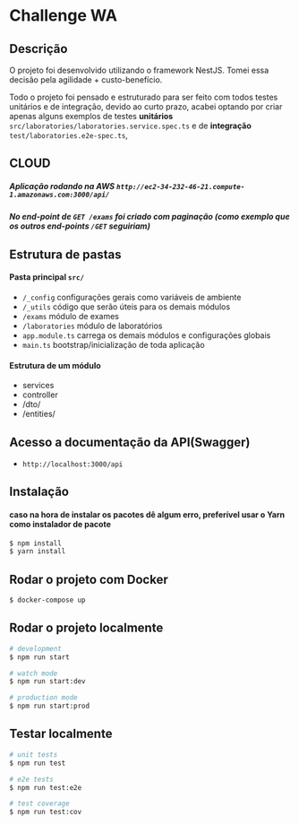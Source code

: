# Challenge WA

## Descrição

O projeto foi desenvolvido utilizando o framework NestJS. Tomei essa decisão pela agilidade + custo-benefício.

Todo o projeto foi pensado e estruturado para ser feito com todos testes unitários e de integração, devido ao curto prazo, acabei optando por criar apenas alguns exemplos de testes **unitários** ```src/laboratories/laboratories.service.spec.ts``` e de **integração** ```test/laboratories.e2e-spec.ts```,

## CLOUD
##### Aplicação rodando na AWS ```http://ec2-34-232-46-21.compute-1.amazonaws.com:3000/api/```

##### No end-point de ```GET /exams``` foi criado com paginação (como exemplo que os outros end-points ```/GET``` seguiriam)

## Estrutura de pastas

#### Pasta principal ```src/```
  - ``` /_config ```       configurações gerais como variáveis de ambiente
  - ``` /_utils ```        código que serão úteis para os demais módulos
  - ``` /exams ```         módulo de exames
  - ``` /laboratories ```  módulo de laboratórios 
  - ``` app.module.ts ```  carrega os demais módulos e configurações globais
  - ``` main.ts ```        bootstrap/inicialização de toda aplicação

#### Estrutura de um módulo
  - services
  - controller
  - /dto/
  - /entities/

## Acesso a documentação da API(Swagger)
- ``` http://localhost:3000/api ```

## Instalação
#### caso na hora de instalar os pacotes dê algum erro, preferível usar o Yarn como instalador de pacote

```bash
$ npm install
$ yarn install
```

## Rodar o projeto com Docker
```bash
$ docker-compose up
```

## Rodar o projeto localmente

```bash
# development
$ npm run start

# watch mode
$ npm run start:dev

# production mode
$ npm run start:prod
```

## Testar localmente

```bash
# unit tests
$ npm run test

# e2e tests
$ npm run test:e2e

# test coverage
$ npm run test:cov
```

